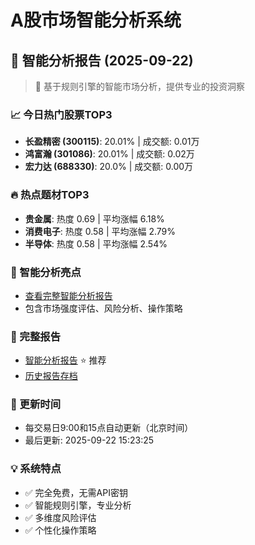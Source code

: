 # A股市场智能分析系统

## 🤖 智能分析报告 (2025-09-22)

> 🚀 基于规则引擎的智能市场分析，提供专业的投资洞察

### 📈 今日热门股票TOP3
- **长盈精密 (300115)**: 20.01% | 成交额: 0.01万
- **鸿富瀚 (301086)**: 20.01% | 成交额: 0.02万
- **宏力达 (688330)**: 20.0% | 成交额: 0.00万

### 🔥 热点题材TOP3
- **贵金属**: 热度 0.69 | 平均涨幅 6.18%
- **消费电子**: 热度 0.58 | 平均涨幅 2.79%
- **半导体**: 热度 0.58 | 平均涨幅 2.54%

### 🤖 智能分析亮点
- [查看完整智能分析报告](reports/enhanced_report_2025-09-22.md)
- 包含市场强度评估、风险分析、操作策略

### 📄 完整报告
- [智能分析报告](reports/enhanced_report_2025-09-22.md) ⭐ 推荐
- [历史报告存档](reports/)

### 🔄 更新时间
- 每交易日9:00和15点自动更新（北京时间）
- 最后更新: 2025-09-22 15:23:25

### 💡 系统特点
- ✅ 完全免费，无需API密钥
- ✅ 智能规则引擎，专业分析
- ✅ 多维度风险评估
- ✅ 个性化操作策略
